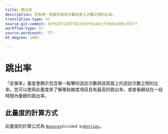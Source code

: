 ```yaml
---
title: 跳出率
description: 含有單一點擊的造訪次數與登入次數之間的比率。
translation-type: ht
source-git-commit: d3f92d72207f027d35f81a4ccf70d01569c3557f
workflow-type: ht
source-wordcount: '77'
ht-degree: 100%

---
```



# 跳出率

「反彈率」量度會顯示包含單一點擊的造訪次數與該頁面上的造訪次數之間的比率。您可以使用此量度來了解哪些維度項目具有最高的跳出率，或查看網站在一段時間內彙總的跳出率。

## 此量度的計算方式

此量度的計算公式為 [`Bounces`](bounces.md)` divided by `[`Entries`](entries.md)。
